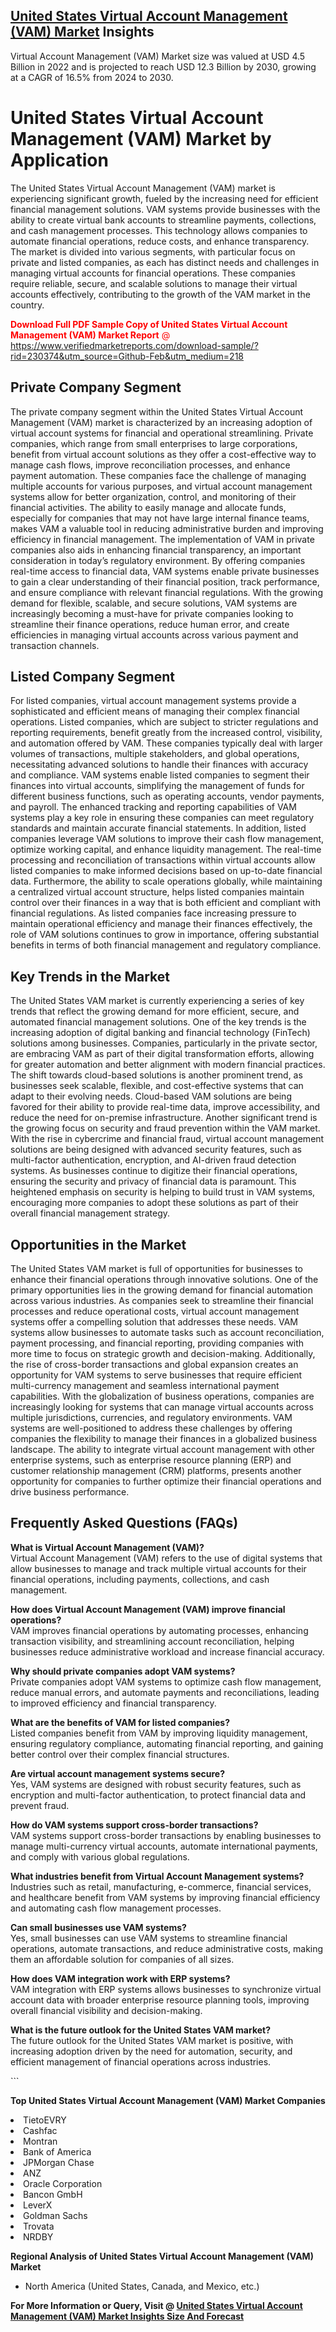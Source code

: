 <h2><a href="https://www.verifiedmarketreports.com/download-sample/?rid=230374&amp;utm_source=Github-Feb&amp;utm_medium=218" target="_blank">United States Virtual Account Management (VAM) Market</a> Insights</h2><p>Virtual Account Management (VAM) Market size was valued at USD 4.5 Billion in 2022 and is projected to reach USD 12.3 Billion by 2030, growing at a CAGR of 16.5% from 2024 to 2030.</p><p> <h1>United States Virtual Account Management (VAM) Market by Application</h1> <p>The United States Virtual Account Management (VAM) market is experiencing significant growth, fueled by the increasing need for efficient financial management solutions. VAM systems provide businesses with the ability to create virtual bank accounts to streamline payments, collections, and cash management processes. This technology allows companies to automate financial operations, reduce costs, and enhance transparency. The market is divided into various segments, with particular focus on private and listed companies, as each has distinct needs and challenges in managing virtual accounts for financial operations. These companies require reliable, secure, and scalable solutions to manage their virtual accounts effectively, contributing to the growth of the VAM market in the country. <p><span class=""><span style="color: #ff0000;"><strong>Download Full PDF Sample Copy of United States Virtual Account Management (VAM) Market Report</strong> @ </span><a href="https://www.verifiedmarketreports.com/download-sample/?rid=230374&amp;utm_source=Github-Feb&amp;utm_medium=218" target="_blank">https://www.verifiedmarketreports.com/download-sample/?rid=230374&amp;utm_source=Github-Feb&amp;utm_medium=218</a></span></p></p> <h2>Private Company Segment</h2> <p>The private company segment within the United States Virtual Account Management (VAM) market is characterized by an increasing adoption of virtual account systems for financial and operational streamlining. Private companies, which range from small enterprises to large corporations, benefit from virtual account solutions as they offer a cost-effective way to manage cash flows, improve reconciliation processes, and enhance payment automation. These companies face the challenge of managing multiple accounts for various purposes, and virtual account management systems allow for better organization, control, and monitoring of their financial activities. The ability to easily manage and allocate funds, especially for companies that may not have large internal finance teams, makes VAM a valuable tool in reducing administrative burden and improving efficiency in financial management. The implementation of VAM in private companies also aids in enhancing financial transparency, an important consideration in today’s regulatory environment. By offering companies real-time access to financial data, VAM systems enable private businesses to gain a clear understanding of their financial position, track performance, and ensure compliance with relevant financial regulations. With the growing demand for flexible, scalable, and secure solutions, VAM systems are increasingly becoming a must-have for private companies looking to streamline their finance operations, reduce human error, and create efficiencies in managing virtual accounts across various payment and transaction channels.</p> <h2>Listed Company Segment</h2> <p>For listed companies, virtual account management systems provide a sophisticated and efficient means of managing their complex financial operations. Listed companies, which are subject to stricter regulations and reporting requirements, benefit greatly from the increased control, visibility, and automation offered by VAM. These companies typically deal with larger volumes of transactions, multiple stakeholders, and global operations, necessitating advanced solutions to handle their finances with accuracy and compliance. VAM systems enable listed companies to segment their finances into virtual accounts, simplifying the management of funds for different business functions, such as operating accounts, vendor payments, and payroll. The enhanced tracking and reporting capabilities of VAM systems play a key role in ensuring these companies can meet regulatory standards and maintain accurate financial statements. In addition, listed companies leverage VAM solutions to improve their cash flow management, optimize working capital, and enhance liquidity management. The real-time processing and reconciliation of transactions within virtual accounts allow listed companies to make informed decisions based on up-to-date financial data. Furthermore, the ability to scale operations globally, while maintaining a centralized virtual account structure, helps listed companies maintain control over their finances in a way that is both efficient and compliant with financial regulations. As listed companies face increasing pressure to maintain operational efficiency and manage their finances effectively, the role of VAM solutions continues to grow in importance, offering substantial benefits in terms of both financial management and regulatory compliance.</p> <h2>Key Trends in the Market</h2> <p>The United States VAM market is currently experiencing a series of key trends that reflect the growing demand for more efficient, secure, and automated financial management solutions. One of the key trends is the increasing adoption of digital banking and financial technology (FinTech) solutions among businesses. Companies, particularly in the private sector, are embracing VAM as part of their digital transformation efforts, allowing for greater automation and better alignment with modern financial practices. The shift towards cloud-based solutions is another prominent trend, as businesses seek scalable, flexible, and cost-effective systems that can adapt to their evolving needs. Cloud-based VAM solutions are being favored for their ability to provide real-time data, improve accessibility, and reduce the need for on-premise infrastructure. Another significant trend is the growing focus on security and fraud prevention within the VAM market. With the rise in cybercrime and financial fraud, virtual account management solutions are being designed with advanced security features, such as multi-factor authentication, encryption, and AI-driven fraud detection systems. As businesses continue to digitize their financial operations, ensuring the security and privacy of financial data is paramount. This heightened emphasis on security is helping to build trust in VAM systems, encouraging more companies to adopt these solutions as part of their overall financial management strategy.</p> <h2>Opportunities in the Market</h2> <p>The United States VAM market is full of opportunities for businesses to enhance their financial operations through innovative solutions. One of the primary opportunities lies in the growing demand for financial automation across various industries. As companies seek to streamline their financial processes and reduce operational costs, virtual account management systems offer a compelling solution that addresses these needs. VAM systems allow businesses to automate tasks such as account reconciliation, payment processing, and financial reporting, providing companies with more time to focus on strategic growth and decision-making. Additionally, the rise of cross-border transactions and global expansion creates an opportunity for VAM systems to serve businesses that require efficient multi-currency management and seamless international payment capabilities. With the globalization of business operations, companies are increasingly looking for systems that can manage virtual accounts across multiple jurisdictions, currencies, and regulatory environments. VAM systems are well-positioned to address these challenges by offering companies the flexibility to manage their finances in a globalized business landscape. The ability to integrate virtual account management with other enterprise systems, such as enterprise resource planning (ERP) and customer relationship management (CRM) platforms, presents another opportunity for companies to further optimize their financial operations and drive business performance.</p> <h2>Frequently Asked Questions (FAQs)</h2> <p><strong>What is Virtual Account Management (VAM)?</strong><br> Virtual Account Management (VAM) refers to the use of digital systems that allow businesses to manage and track multiple virtual accounts for their financial operations, including payments, collections, and cash management.</p> <p><strong>How does Virtual Account Management (VAM) improve financial operations?</strong><br> VAM improves financial operations by automating processes, enhancing transaction visibility, and streamlining account reconciliation, helping businesses reduce administrative workload and increase financial accuracy.</p> <p><strong>Why should private companies adopt VAM systems?</strong><br> Private companies adopt VAM systems to optimize cash flow management, reduce manual errors, and automate payments and reconciliations, leading to improved efficiency and financial transparency.</p> <p><strong>What are the benefits of VAM for listed companies?</strong><br> Listed companies benefit from VAM by improving liquidity management, ensuring regulatory compliance, automating financial reporting, and gaining better control over their complex financial structures.</p> <p><strong>Are virtual account management systems secure?</strong><br> Yes, VAM systems are designed with robust security features, such as encryption and multi-factor authentication, to protect financial data and prevent fraud.</p> <p><strong>How do VAM systems support cross-border transactions?</strong><br> VAM systems support cross-border transactions by enabling businesses to manage multi-currency virtual accounts, automate international payments, and comply with various global regulations.</p> <p><strong>What industries benefit from Virtual Account Management systems?</strong><br> Industries such as retail, manufacturing, e-commerce, financial services, and healthcare benefit from VAM systems by improving financial efficiency and automating cash flow management processes.</p> <p><strong>Can small businesses use VAM systems?</strong><br> Yes, small businesses can use VAM systems to streamline financial operations, automate transactions, and reduce administrative costs, making them an affordable solution for companies of all sizes.</p> <p><strong>How does VAM integration work with ERP systems?</strong><br> VAM integration with ERP systems allows businesses to synchronize virtual account data with broader enterprise resource planning tools, improving overall financial visibility and decision-making.</p> <p><strong>What is the future outlook for the United States VAM market?</strong><br> The future outlook for the United States VAM market is positive, with increasing adoption driven by the need for automation, security, and efficient management of financial operations across industries.</p> ```</p><p><strong>Top United States Virtual Account Management (VAM) Market Companies</strong></p><div data-test-id=""><p><li>TietoEVRY</li><li> Cashfac</li><li> Montran</li><li> Bank of America</li><li> JPMorgan Chase</li><li> ANZ</li><li> Oracle Corporation</li><li> Bancon GmbH</li><li> LeverX</li><li> Goldman Sachs</li><li> Trovata</li><li> NRDBY</li></p><div><strong>Regional Analysis of&nbsp;United States Virtual Account Management (VAM) Market</strong></div><ul><li dir="ltr"><p dir="ltr">North America&nbsp;(United States, Canada, and Mexico, etc.)</p></li></ul><p><strong>For More Information or Query, Visit @&nbsp;</strong><strong><a href="https://www.verifiedmarketreports.com/product/virtual-account-management-vam-market/?utm_source=Github-Feb&amp;utm_medium=218" target="_blank">United States Virtual Account Management (VAM) Market Insights Size And Forecast</a></strong></p></div>

